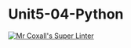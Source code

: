 # Unit5-04-Python
[![Mr Coxall's Super Linter](https://github.com/ICS3U-Programming-NolanS/Unit5-04-Python/workflows/Mr%20Coxall's%20Super%20Linter/badge.svg)](https://github.com/ICS3U-Programming-NolanS/Unit5-04-Python/actions/)
